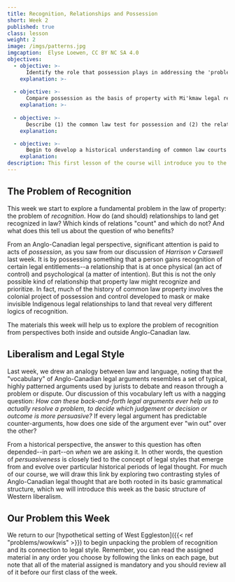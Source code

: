 ```yaml
---
title: Recognition, Relationships and Possession
short: Week 2
published: true
class: lesson
weight: 2
image: /imgs/patterns.jpg
imgcaption:  Elyse Loewen, CC BY NC SA 4.0
objectives:
  - objective: >-
      Identify the role that possession plays in addressing the 'problem of recognition' and connect this role with the basic dilemma of Western liberalism.  
    explanation: >-
      
  - objective: >-
      Compare possession as the basis of property with Mi'kmaw legal relationships to land and ecosystems encapsulated by the concept of Netukulimk.
    explanation: >-
      
  - objective: >-
      Describe (1) the common law test for possession and (2) the relative nature of common law possession and apply these to analyze problems. 
    explanation:  

  - objective: >-
      Begin to develop a historical understanding of common law courts' approaches to Mi'kmaw treaty rights as an example of colonialism in law and explain their significance in resolving a dispute about possession of a wild animal. 
    explanation: 
description: This first lesson of the course will introduce you to the course structure and syllabus and help you to get started working with our problem-based learning model.
---
```


## The Problem of Recognition

This week we start to explore a fundamental problem in the law of property: the problem of *recognition*. How do (and should) relationships to land get recognized in law? Which kinds of relations "count" and which do not? And what does this tell us about the question of who benefits? 

From an Anglo-Canadian legal perspective, significant attention is paid to acts of *possession*, as you saw from our discussion of *Harrison v Carswell* last week. It is by possessing something that a person gains recognition of certain legal entitlements--a relationship that is at once physical (an act of control) and psychological (a matter of intention). But this is not the only possible kind of relationship that property law might recognize and prioritize. In fact, much of the history of common law property involves the colonial project of possession and control developed to mask or make invisible Indigenous legal relationships to land that reveal very different logics of recognition. 

The materials this week will help us to explore the problem of recognition from perspectives both inside and outside Anglo-Canadian law. 

## Liberalism and Legal Style

Last week, we drew an analogy between law and language, noting that the "vocabulary" of Anglo-Canadian legal arguments resembles a set of typical, highly patterned arguments used by jurists to debate and reason through a problem or dispute. Our discussion of this vocabulary left us with a nagging question: *How can these back-and-forth legal arguments ever help us to actually resolve a problem, to decide which judgement or decision or outcome is more persuasive?* If every legal argument has predictable counter-arguments, how does one side of the argument ever "win out" over the other?

From a historical perspective, the answer to this question has often depended--in part--on *when* we are asking it. In other words, the question of *persuasiveness* is closely tied to the concept of legal styles that emerge from and evolve over particular historical periods of legal thought. For much of our course, we will draw this link by exploring two contrasting styles of Anglo-Canadian legal thought that are both rooted in its basic grammatical structure, which we will introduce this week as the basic structure of Western liberalism.  

## Our Problem this Week

We return to our [hypothetical setting of West Eggleston]({{< ref "problems/wowkwis" >}}) to begin unpacking the problem of recognition and its connection to legal style. Remember, you can read the assigned material in any order you choose by following the links on each page, but note that all of the material assigned is mandatory and you should review all of it before our first class of the week.

<!--

## The Basic Dilemma of Liberalism

A fundamental tenant of liberal thought holds that all human beings should be free to pursue their own ends and, in doing so, to compete with one another to pursue those ends. The dilemma of liberalism arises when we recognize that society can only benefit from free competition among individuals when it limits individual freedoms to some degree. In other words, individual freedom for any one person--as measured by the degree to which that person is free *from* societal control--is simply impossible without putting societal limits on the freedoms of everyone else.

Anglo-Canadian jurists have, historically, tried to "resolve" the dilemma of liberalism in different ways. The two styles of common law we will explore in this course--classical and modern--are defined by their different approaches to this basic dilemma. In particular, we can use the following three questions to identify and explore which style(s) is/are operating in a given case or context:[^stein2018]

### Three Questions of Common Law Style

1. **Competition vs Control**: which "side" of the basic liberal dilemma does the judge or jurist emphasize, prioritize or privileged--free competition or societal limitations on that freedom?

2. **Public vs Private**: to what extent are the "public" and "private" spheres treated as separate and distinct? Does the the line between these spheres appear clear and sharp, or blurred (maybe even erased)? 

3. **Formalist vs Functionalist**: by what process does the common law develop, i.e. how is law made? Is law "discovered" from settled principles or "determined" according to its capacity to meet social/political/economic circumstances? 

We will use these three questions throughout the course to study the different ways that classical and modern styles of thought manifest in judicial decisions and other sources of property law.

-->
